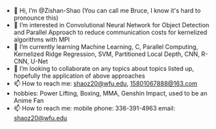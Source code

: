 - 👋 Hi, I’m @Zishan-Shao (You can call me Bruce, I know it's hard to pronounce this)
- 👀 I’m interested in Convolutional Neural Network for Object Detection and Parallel Approach to reduce communication costs for kernelized algorithms with MPI
- 🌱 I’m currently learning Machine Learning, C, Parallel Computing, Kernelized Ridge Regression, SVM, Partitioned Local Depth, CNN, R-CNN, U-Net
- 💞️ I’m looking to collaborate on any topics about topics listed up, hopefully the application of above approaches
- 📫 How to reach me: shaoz20@wfu.edu, 15801067888@163.com
- hobbies: Power Lifting, Boxing, MMA, Genshin Impact, used to be an Anime Fan
- 📫 How to reach me: mobile phone: 336-391-4963   email: shaoz20@wfu.edu

<!---
Zishan-Shao/Zishan-Shao is a ✨ special ✨ repository because its `README.md` (this file) appears on your GitHub profile.
You can click the Preview link to take a look at your changes.
--->
